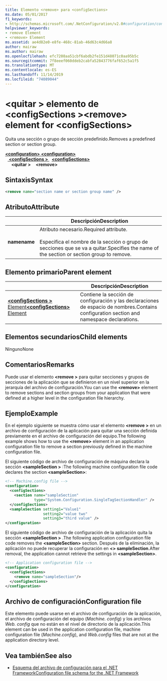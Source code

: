 ```yaml
---
title: Elemento <remove> para <configSections>
ms.date: 05/01/2017
f1_keywords:
- http://schemas.microsoft.com/.NetConfiguration/v2.0#configuration/configSections/remove
helpviewer_keywords:
- remove Element
- <remove> Element
ms.assetid: ae4d82e0-e8fe-468c-81ab-46d63c4d66a8
author: mairaw
ms.author: mairaw
ms.openlocfilehash: efc7208aa51cbf6abdb2fe151d48071c0aa95b5c
ms.sourcegitcommit: 7f8eeef060ddeb2cabfa52843776faf652c5a1f5
ms.translationtype: MT
ms.contentlocale: es-ES
ms.lasthandoff: 11/14/2019
ms.locfileid: "74089044"
---
```

# <a name="remove-element-for-configsections"></a><span data-ttu-id="f455d-102">\<quitar > elemento de \<configSections ></span><span class="sxs-lookup"><span data-stu-id="f455d-102">\<remove> element for \<configSections></span></span>

<span data-ttu-id="f455d-103">Quita una sección o grupo de sección predefinido.</span><span class="sxs-lookup"><span data-stu-id="f455d-103">Removes a predefined section or section group.</span></span>

<span data-ttu-id="f455d-104">[ **\<configuration>** ](configuration-element.md)</span><span class="sxs-lookup"><span data-stu-id="f455d-104">[**\<configuration>**](configuration-element.md)</span></span>\
<span data-ttu-id="f455d-105">&nbsp;&nbsp;[ **\<configSections >** ](configsections-element-for-configuration.md)</span><span class="sxs-lookup"><span data-stu-id="f455d-105">&nbsp;&nbsp;[**\<configSections>**](configsections-element-for-configuration.md)</span></span>\
<span data-ttu-id="f455d-106">&nbsp;&nbsp;&nbsp;&nbsp; **\<quitar >**</span><span class="sxs-lookup"><span data-stu-id="f455d-106">&nbsp;&nbsp;&nbsp;&nbsp;**\<remove>**</span></span>

## <a name="syntax"></a><span data-ttu-id="f455d-107">Sintaxis</span><span class="sxs-lookup"><span data-stu-id="f455d-107">Syntax</span></span>

```xml
<remove name="section name or section group name" />
```

## <a name="attribute"></a><span data-ttu-id="f455d-108">Atributo</span><span class="sxs-lookup"><span data-stu-id="f455d-108">Attribute</span></span>

|           | <span data-ttu-id="f455d-109">Descripción</span><span class="sxs-lookup"><span data-stu-id="f455d-109">Description</span></span> |
| --------- | ----------- |
| <span data-ttu-id="f455d-110">**name**</span><span class="sxs-lookup"><span data-stu-id="f455d-110">**name**</span></span>  | <span data-ttu-id="f455d-111">Atributo necesario.</span><span class="sxs-lookup"><span data-stu-id="f455d-111">Required attribute.</span></span><br><br><span data-ttu-id="f455d-112">Especifica el nombre de la sección o grupo de secciones que se va a quitar.</span><span class="sxs-lookup"><span data-stu-id="f455d-112">Specifies the name of the section or section group to remove.</span></span> |

## <a name="parent-element"></a><span data-ttu-id="f455d-113">Elemento primario</span><span class="sxs-lookup"><span data-stu-id="f455d-113">Parent element</span></span>

|     | <span data-ttu-id="f455d-114">Descripción</span><span class="sxs-lookup"><span data-stu-id="f455d-114">Description</span></span> |
| --- | ----------- |
| [<span data-ttu-id="f455d-115"> **\<configSections >** Element</span><span class="sxs-lookup"><span data-stu-id="f455d-115">**\<configSections>** Element</span></span>](configsections-element-for-configuration.md) | <span data-ttu-id="f455d-116">Contiene la sección de configuración y las declaraciones de espacio de nombres.</span><span class="sxs-lookup"><span data-stu-id="f455d-116">Contains configuration section and namespace declarations.</span></span> |

## <a name="child-elements"></a><span data-ttu-id="f455d-117">Elementos secundarios</span><span class="sxs-lookup"><span data-stu-id="f455d-117">Child elements</span></span>

<span data-ttu-id="f455d-118">Ninguno</span><span class="sxs-lookup"><span data-stu-id="f455d-118">None</span></span>

## <a name="remarks"></a><span data-ttu-id="f455d-119">Comentarios</span><span class="sxs-lookup"><span data-stu-id="f455d-119">Remarks</span></span>

<span data-ttu-id="f455d-120">Puede usar el elemento **\<remove >** para quitar secciones y grupos de secciones de la aplicación que se definieron en un nivel superior en la jerarquía del archivo de configuración.</span><span class="sxs-lookup"><span data-stu-id="f455d-120">You can use the **\<remove>** element to remove sections and section groups from your application that were defined at a higher level in the configuration file hierarchy.</span></span>

## <a name="example"></a><span data-ttu-id="f455d-121">Ejemplo</span><span class="sxs-lookup"><span data-stu-id="f455d-121">Example</span></span>

<span data-ttu-id="f455d-122">En el ejemplo siguiente se muestra cómo usar el elemento **\<remove >** en un archivo de configuración de la aplicación para quitar una sección definida previamente en el archivo de configuración del equipo.</span><span class="sxs-lookup"><span data-stu-id="f455d-122">The following example shows how to use the **\<remove>** element in an application configuration file to remove a section previously defined in the machine configuration file.</span></span>

<span data-ttu-id="f455d-123">El siguiente código de archivo de configuración de máquina declara la sección **\<sampleSection >** :</span><span class="sxs-lookup"><span data-stu-id="f455d-123">The following machine configuration file code declares the section **\<sampleSection>**:</span></span>

```xml
<!-- Machine.config file -->
<configuration>
  <configSections>
    <section name="sampleSection"
             type="System.Configuration.SingleTagSectionHandler" />
  </configSections>
  <sampleSection setting1="Value1" 
                 setting2="value two" 
                 setting3="third value" />
</configuration>
```

<span data-ttu-id="f455d-124">El siguiente código de archivo de configuración de la aplicación quita la sección **\<sampleSection >** .</span><span class="sxs-lookup"><span data-stu-id="f455d-124">The following application configuration file code removes the **\<sampleSection>** section.</span></span> <span data-ttu-id="f455d-125">Después de la eliminación, la aplicación no puede recuperar la configuración en **\<> sampleSection**.</span><span class="sxs-lookup"><span data-stu-id="f455d-125">After removal, the application cannot retrieve the settings in **\<sampleSection>**.</span></span>

```xml
<!-- Application configuration file -->
<configuration>
  <configSections>
    <remove name="sampleSection"/>
  </configSections>
</configuration>
```

## <a name="configuration-file"></a><span data-ttu-id="f455d-126">Archivo de configuración</span><span class="sxs-lookup"><span data-stu-id="f455d-126">Configuration file</span></span>

<span data-ttu-id="f455d-127">Este elemento puede usarse en el archivo de configuración de la aplicación, el archivo de configuración del equipo (*Machine. config*) y los archivos *Web. config* que no están en el nivel de directorio de la aplicación.</span><span class="sxs-lookup"><span data-stu-id="f455d-127">This element can be used in the application configuration file, machine configuration file (*Machine.config*), and *Web.config* files that are not at the application directory level.</span></span>

## <a name="see-also"></a><span data-ttu-id="f455d-128">Vea también</span><span class="sxs-lookup"><span data-stu-id="f455d-128">See also</span></span>

- [<span data-ttu-id="f455d-129">Esquema del archivo de configuración para el .NET Framework</span><span class="sxs-lookup"><span data-stu-id="f455d-129">Configuration file schema for the .NET Framework</span></span>](index.md)
